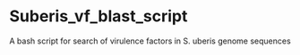 # Suberis_vf_blast_script
A bash script for search of virulence factors in S. uberis genome sequences
